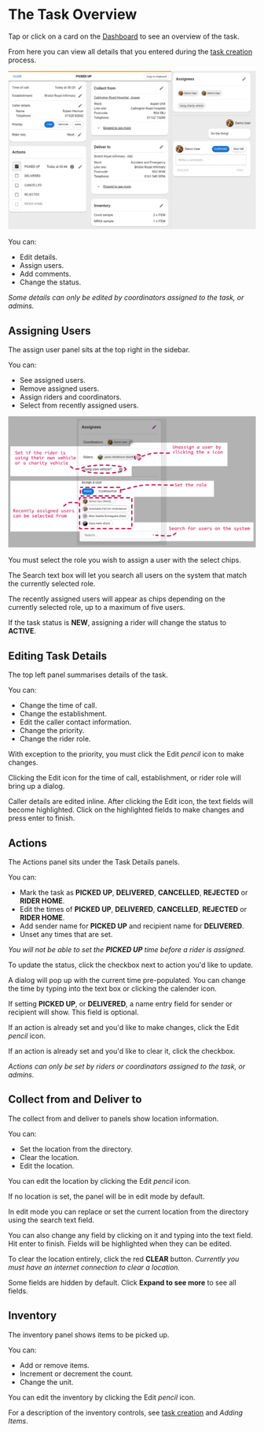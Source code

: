 # The Task Overview

Tap or click on a card on the [Dashboard](Using-the-dashboard.md) to see an overview of the task.

From here you can view all details that you entered during the [task creation](Creating-new-tasks.md) process.


![Task Overview](images%2Ftask_overview.png)

You can:

* Edit details.
* Assign users.
* Add comments.
* Change the status.

*Some details can only be edited by coordinators assigned to the task, or admins.*

## Assigning Users

The assign user panel sits at the top right in the sidebar.

You can:

* See assigned users.
* Remove assigned users.
* Assign riders and coordinators.
* Select from recently assigned users.

![Assignees](images%2Ftask_overview_assignees.png)

You must select the role you wish to assign a user with the select chips.

The Search text box will let you search all users on the system that match the currently selected role.

The recently assigned users will appear as chips depending on the currently selected role, up to a maximum of five users.

If the task status is **NEW**, assigning a rider will change the status to **ACTIVE**.

## Editing Task Details

The top left panel summarises details of the task.

You can:

* Change the time of call.
* Change the establishment.
* Edit the caller contact information.
* Change the priority.
* Change the rider role.

With exception to the priority, you must click the Edit *pencil* icon to make changes.

Clicking the Edit icon for the time of call, establishment, or rider role will bring up a dialog.

Caller details are edited inline. After clicking the Edit icon, the text fields will become highlighted. Click on the highlighted fields to make changes and press enter to finish.

## Actions

The Actions panel sits under the Task Details panels.

You can:

* Mark the task as **PICKED UP**, **DELIVERED**, **CANCELLED**, **REJECTED** or **RIDER HOME**.
* Edit the times of **PICKED UP**, **DELIVERED**, **CANCELLED**, **REJECTED** or **RIDER HOME**.
* Add sender name for **PICKED UP** and recipient name for **DELIVERED**.
* Unset any times that are set.

*You will not be able to set the **PICKED UP** time before a rider is assigned.*

To update the status, click the checkbox next to action you'd like to update.

A dialog will pop up with the current time pre-populated. You can change the time by typing into the text box or clicking the calender icon.

If setting **PICKED UP**, or **DELIVERED**, a name entry field for sender or recipient will show. This field is optional.

If an action is already set and you'd like to make changes, click the Edit *pencil* icon.

If an action is already set and you'd like to clear it, click the checkbox.

*Actions can only be set by riders or coordinators assigned to the task, or admins.*

## Collect from and Deliver to

The collect from and deliver to panels show location information.

You can:

* Set the location from the directory.
* Clear the location.
* Edit the location.

You can edit the location by clicking the Edit *pencil* icon.

If no location is set, the panel will be in edit mode by default.

In edit mode you can replace or set the current location from the directory using the search text field.

You can also change any field by clicking on it and typing into the text field. Hit enter to finish. Fields will be highlighted when they can be edited.

To clear the location entirely, click the red **CLEAR** button. *Currently you must have an internet connection to clear a location.*

Some fields are hidden by default. Click **Expand to see more** to see all fields.

## Inventory

The inventory panel shows items to be picked up.

You can:

* Add or remove items.
* Increment or decrement the count.
* Change the unit.

You can edit the inventory by clicking the Edit *pencil* icon.

For a description of the inventory controls, see [task creation](Creating-new-tasks.md) and *Adding Items*.
